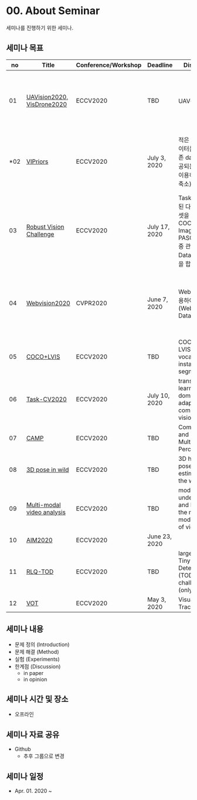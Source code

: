 # 00. About Seminar
세미나를 진행하기 위한 세미나.

## 세미나 목표

|no|Title|Conference/Workshop|Deadline|Discription|Task|
|--|-----|--------|--------|-----------|------|
|01|[UAVision2020, VisDrone2020](http://uavisionvisdrone.com/)|ECCV2020|TBD|UAV관련|ERTI, Object Detection, Single-object Tracking, Multi-object Tracking, Crowd Counting|
|*02|[VIPriors](https://vipriors.github.io/)|ECCV2020|July 3, 2020|적은 training 데이터를 이용(기존 dataset에 제공되는 script을 이용하여 데이터 축소)|Image Classification, Semantic Segmentation, Object Detection, Action Recognition|
|03|[Robust Vision Challenge](http://www.robustvision.net/index.php)|ECCV2020|July 17, 2020|Task 마다 관련된 다양한 데이터셋을 이용 (MS COCO, KITTI, ImageNet, PASCAL VOC .. 중 관련된 Dataset의 성능을 합쳐서 평가))|Stereo, Optical Flow, Depth, Object Detection, Semantic Segmentation, Instance Segmentation, Panoptic|
|04|[Webvision2020](https://data.vision.ee.ethz.ch/cvl/webvision//index.html)|CVPR2020|June 7, 2020|Web data를 이용하여 학습(Webvision Dataset)|WebVision Image Classification Task, WebVision Task on Mining YouTube Dataset|
|05|[COCO+LVIS](http://cocodataset.org/workshop/coco-lvis-eccv-2020.html)|ECCV2020|TBD|COCO + LVIS(large vocabulary instance segmentation)|object recognition in the context of scene understanding|
|06|[Task-CV2020](https://sites.google.com/view/task-cv2020)|ECCV2020|July 10, 2020|transfer learning and domain adaptation for computer vision|Transfer Learning and Domain Adaptation|
|07|[CAMP](https://camp-workshop.stanford.edu/)|ECCV2020|TBD|Compositional and Multimodal Perception|Multimodal|
|08|[3D pose in wild](https://virtualhumans.mpi-inf.mpg.de/3DPW_Challenge/)|ECCV2020|TBD|3D human pose estimation in the wild|Pose Estimation|
|09|[Multi-modal video analysis](https://sites.google.com/view/multimodalvideo-v2)|ECCV2020|TBD|modeling, understanding, and leveraging the multi-modal nature of video|video analysis, moments in time|
|10|[AIM2020](https://data.vision.ee.ethz.ch/cvl/aim20/)|ECCV2020|June 23, 2020||Image, Video|
|11|[RLQ-TOD](https://rlq-tod.github.io/)|ECCV2020|TBD|large-scale Tiny Object Detection (TOD) challenge (only person)|Object Detection|
|12|[VOT](https://www.votchallenge.net/index.html)|ECCV2020|May 3, 2020|Visual Object Tracking|Object Tracking|


## 세미나 내용
- 문제 정의 (Introduction)
- 문제 해결 (Method)
- 실험 (Experiments)
- 한계점 (Discussion)
    - in paper
    - in opinion

## 세미나 시간 및 장소
- 오프라인

## 세미나 자료 공유
- Github
    - 추후 그룹으로 변경

## 세미나 일정
- Apr. 01. 2020 ~
